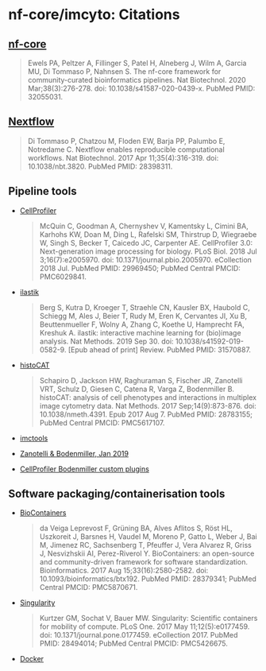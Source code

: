 # nf-core/imcyto: Citations

## [nf-core](https://www.ncbi.nlm.nih.gov/pubmed/32055031/)

> Ewels PA, Peltzer A, Fillinger S, Patel H, Alneberg J, Wilm A, Garcia MU, Di Tommaso P, Nahnsen S. The nf-core framework for community-curated bioinformatics pipelines. Nat Biotechnol. 2020 Mar;38(3):276-278. doi: 10.1038/s41587-020-0439-x. PubMed PMID: 32055031.

## [Nextflow](https://www.ncbi.nlm.nih.gov/pubmed/28398311/)

> Di Tommaso P, Chatzou M, Floden EW, Barja PP, Palumbo E, Notredame C. Nextflow enables reproducible computational workflows. Nat Biotechnol. 2017 Apr 11;35(4):316-319. doi: 10.1038/nbt.3820. PubMed PMID: 28398311.

## Pipeline tools

* [CellProfiler](https://www.ncbi.nlm.nih.gov/pubmed/29969450/)
  > McQuin C, Goodman A, Chernyshev V, Kamentsky L, Cimini BA, Karhohs KW, Doan M, Ding L, Rafelski SM, Thirstrup D, Wiegraebe W, Singh S, Becker T, Caicedo JC, Carpenter AE. CellProfiler 3.0: Next-generation image processing for biology. PLoS Biol. 2018 Jul 3;16(7):e2005970. doi: 10.1371/journal.pbio.2005970. eCollection 2018 Jul. PubMed PMID: 29969450; PubMed Central PMCID: PMC6029841.

* [ilastik](https://www.ncbi.nlm.nih.gov/pubmed/31570887/)
  > Berg S, Kutra D, Kroeger T, Straehle CN, Kausler BX, Haubold C, Schiegg M, Ales J, Beier T, Rudy M, Eren K, Cervantes JI, Xu B, Beuttenmueller F, Wolny A, Zhang C, Koethe U, Hamprecht FA, Kreshuk A. ilastik: interactive machine learning for (bio)image analysis. Nat Methods. 2019 Sep 30. doi: 10.1038/s41592-019-0582-9. [Epub ahead of print] Review. PubMed PMID: 31570887.

* [histoCAT](https://www.ncbi.nlm.nih.gov/pubmed/28783155/)
  > Schapiro D, Jackson HW, Raghuraman S, Fischer JR, Zanotelli VRT, Schulz D, Giesen C, Catena R, Varga Z, Bodenmiller B. histoCAT: analysis of cell phenotypes and interactions in multiplex image cytometry data. Nat Methods. 2017 Sep;14(9):873-876. doi: 10.1038/nmeth.4391. Epub 2017 Aug 7. PubMed PMID: 28783155; PubMed Central PMCID: PMC5617107.

* [imctools](https://github.com/BodenmillerGroup/imctools)

* [Zanotelli & Bodenmiller, Jan 2019](https://github.com/BodenmillerGroup/ImcSegmentationPipeline/blob/development/documentation/imcsegmentationpipeline_documentation.pdf)

* [CellProfiler Bodenmiller custom plugins](https://github.com/BodenmillerGroup/ImcPluginsCP)

## Software packaging/containerisation tools

* [BioContainers](https://www.ncbi.nlm.nih.gov/pubmed/28379341/)
  > da Veiga Leprevost F, Grüning BA, Alves Aflitos S, Röst HL, Uszkoreit J, Barsnes H, Vaudel M, Moreno P, Gatto L, Weber J, Bai M, Jimenez RC, Sachsenberg T, Pfeuffer J, Vera Alvarez R, Griss J, Nesvizhskii AI, Perez-Riverol Y. BioContainers: an open-source and community-driven framework for software standardization. Bioinformatics. 2017 Aug 15;33(16):2580-2582. doi: 10.1093/bioinformatics/btx192. PubMed PMID: 28379341; PubMed Central PMCID: PMC5870671.

* [Singularity](https://www.ncbi.nlm.nih.gov/pubmed/28494014/)
  > Kurtzer GM, Sochat V, Bauer MW. Singularity: Scientific containers for mobility of compute. PLoS One. 2017 May 11;12(5):e0177459. doi: 10.1371/journal.pone.0177459. eCollection 2017. PubMed PMID: 28494014; PubMed Central PMCID: PMC5426675.

* [Docker](https://dl.acm.org/doi/10.5555/2600239.2600241)

